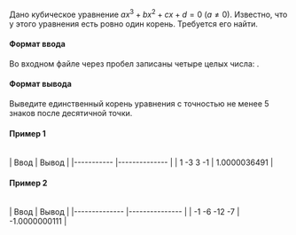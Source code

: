 Дано кубическое уравнение $ax^3+bx^2+cx+d=0$ $(a≠0)$. Известно, что у этого уравнения есть ровно один корень. Требуется его найти.

#### Формат ввода ####
Во входном файле через пробел записаны четыре целых числа: .

#### Формат вывода ####
Выведите единственный корень уравнения с точностью не менее 5 знаков после десятичной точки.

#### Пример 1 ####
\
| Ввод      	| Вывод        	|
|-----------	|--------------	|
| 1 -3 3 -1 	| 1.0000036491 	|

#### Пример 2 ####
\
| Ввод         	| Вывод         	|
|--------------	|---------------	|
| -1 -6 -12 -7 	| -1.0000000111 	|
